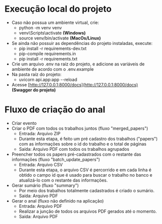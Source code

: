 # Execução local do projeto

* Caso não possua um ambiente virtual, crie:
  * python -m venv venv
  * venv\Scripts\activate **(Windows)**
  * source venv/bin/activate **(MacOs/Linux)**
* Se ainda não possuir as dependências do projeto instaladas, execute:
  * pip install -r requirements-dev.txt
  * pip-compile requirements.in
  * pip install -r requirements.txt
* Crie um arquivo .env na raíz do projeto, e adicione as variáveis de ambiente de acordo com o .env.example
* Na pasta raíz do projeto:
  * uvicorn api.app:app --reload
* Acesse [http://127.0.0.1:8000/docs](http://127.0.0.1:8000/docs) **(Swagger do projeto)**

# Fluxo de criação do anal
- Criar evento
- Criar o PDF com todos os trabalhos juntos (fluxo "merged_papers")
  - Entrada: Arquivo ZIP
  - Durante esta etapa, é feito um pré cadastro dos trabalhos ("papers") com as informações sobre o id do trabalho e o total de páginas
  - Saída: Arquivo PDF com todos os trabalhos agrupados
- Preencher todos os papers pré-cadastrados com o restante das informações (fluxo "batch_update_papers")
  - Entrada: Arquivo CSV
  - Durante esta etapa, o arquivo CSV é percorrido e em cada linha é obtido o campo id que é usado para buscar o trabalho no banco e atualizá-lo com o restante das informações.
- Gerar sumário (fluxo "summary")
  - Por meio dos trabalhos totalmente cadastrados é criado o sumário.
  - Saída: Arquivo PDF
- Gerar o anal (fluxo não definido na aplicação)
  - Entrada: Arquivo PDF
  - Realizar a junção de todos os arquivos PDF gerados até o momento.
  - Saída: Arquivo PDF